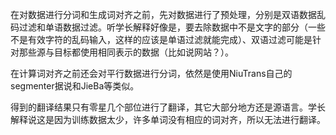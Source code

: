 在对数据进行分词和生成词对齐之前，先对数据进行了预处理，分别是双语数据乱码过滤和单语数据过滤。听学长解释好像是，要去除数据中不是文字的部分（一些不是有效字符的乱码输入，这样的应该是单语过滤就能完成）、双语过滤可能是针对那些源与目标都使用相同表示的数据（比如说网站？）。

在计算词对齐之前还会对平行数据进行分词，依然是使用NiuTrans自己的segmenter据说和JieBa等类似。

得到的翻译结果只有零星几个部位进行了翻译，其它大部分地方还是源语言。学长解释说这是因为训练数据太少，许多单词没有相应的词对齐，所以无法进行翻译。
